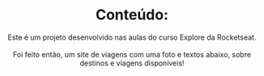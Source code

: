 <h1 align="center"> Conteúdo:</h1>

<p align="center">
  Este é um projeto desenvolvido nas aulas do curso Explore da Rocketseat. <br/><br/>
  Foi feito então, um site de viagens com uma foto e textos abaixo, sobre destinos e viagens disponíveis!
</p>

